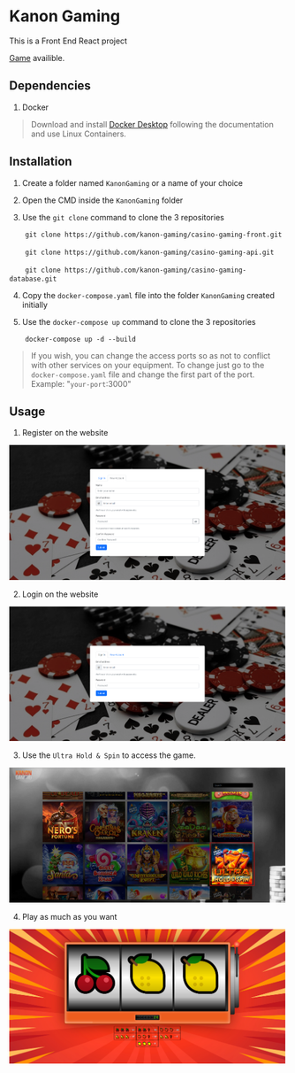 # Kanon Gaming

This is a Front End React project

[Game](http://kanongaming.marioaugusto.com.br/) availible.

## Dependencies

1. Docker

> Download and install [Docker Desktop](https://docs.docker.com/desktop/install/windows-install/) following the documentation and use Linux Containers.

## Installation

1. Create a folder named `KanonGaming` or a name of your choice

2. Open the CMD inside the `KanonGaming` folder

3. Use the `git clone` command to clone the 3 repositories

```
    git clone https://github.com/kanon-gaming/casino-gaming-front.git

    git clone https://github.com/kanon-gaming/casino-gaming-api.git

    git clone https://github.com/kanon-gaming/casino-gaming-database.git
```

4. Copy the `docker-compose.yaml` file into the folder `KanonGaming` created initially 

5. Use the `docker-compose up` command to clone the 3 repositories

```
    docker-compose up -d --build
```

>If you wish, you can change the access ports so as not to conflict with other services on your equipment. 
>To change just go to the `docker-compose.yaml` file and change the first part of the port. Example: "`your-port`:3000"

## Usage

1. Register on the website

<img src="https://github.com/kanon-gaming/casino-gaming-front/blob/main/usage/Register.png?raw=true" alt="" data-canonical-src="https://gyazo.com/eb5c5741b6a9a16c692170a41a49c858.png" width="500" />

2. Login on the website

<img src="https://github.com/kanon-gaming/casino-gaming-front/blob/main/usage/Login.png?raw=true" alt="" data-canonical-src="https://gyazo.com/eb5c5741b6a9a16c692170a41a49c858.png" width="500" />

3. Use the `Ultra Hold & Spin` to access the game.

<img src="https://github.com/kanon-gaming/casino-gaming-front/blob/main/usage/Games-Slot.png?raw=true" alt="" data-canonical-src="https://gyazo.com/eb5c5741b6a9a16c692170a41a49c858.png" width="500" />

4. Play as much as you want

<img src="https://github.com/kanon-gaming/casino-gaming-front/blob/main/usage/Slot-Machine.png?raw=true" alt="" data-canonical-src="https://gyazo.com/eb5c5741b6a9a16c692170a41a49c858.png" width="500" />